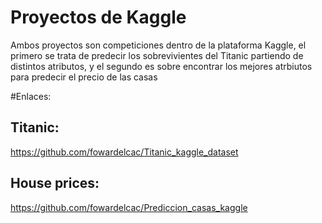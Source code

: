 # Proyectos de Kaggle
Ambos proyectos son competiciones dentro de la plataforma Kaggle, el primero se trata de predecir los sobrevivientes del Titanic partiendo de distintos atributos, y el segundo es sobre encontrar los mejores atrbiutos para predecir el precio de las casas

#Enlaces:
## Titanic:
https://github.com/fowardelcac/Titanic_kaggle_dataset

## House prices:
https://github.com/fowardelcac/Prediccion_casas_kaggle

